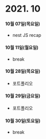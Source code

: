 # 2021. 10

#### 10월 07일(목요일)

- nest JS recap

#### 10월 11일(월요일)

- break

#### 10월 28일(목요일)

- 포트폴리오

#### 10월 29일(금요일)

- 포트폴리오

#### 10월 30일(토요일)

- break
